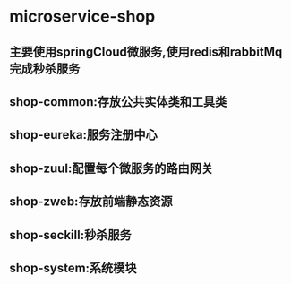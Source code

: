 # microservice-shop
## 主要使用springCloud微服务,使用redis和rabbitMq完成秒杀服务
## shop-common:存放公共实体类和工具类
## shop-eureka:服务注册中心
## shop-zuul:配置每个微服务的路由网关
## shop-zweb:存放前端静态资源
## shop-seckill:秒杀服务
## shop-system:系统模块
